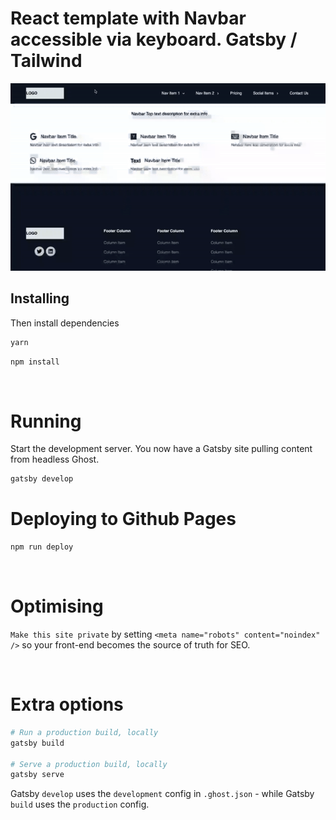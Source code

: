 # React template with Navbar accessible via keyboard. Gatsby / Tailwind

![alt text](https://github.com/dzinemon/temp-plate/blob/master/vid.gif?raw=true)

## Installing

Then install dependencies

```bash
yarn
```

```bash
npm install
```

&nbsp;

# Running

Start the development server. You now have a Gatsby site pulling content from headless Ghost.

```bash
gatsby develop
```

# Deploying to Github Pages

```bash
npm run deploy
```
&nbsp;

# Optimising

`Make this site private` by setting `<meta name="robots" content="noindex" />` so your front-end becomes the source of truth for SEO.

&nbsp;

# Extra options

```bash
# Run a production build, locally
gatsby build

# Serve a production build, locally
gatsby serve
```

Gatsby `develop` uses the `development` config in `.ghost.json` - while Gatsby `build` uses the `production` config.
